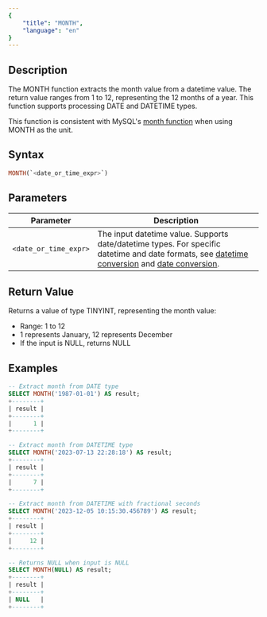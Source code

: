 ```yaml
---
{
    "title": "MONTH",
    "language": "en"
}
---
```


## Description

The MONTH function extracts the month value from a datetime value. The return value ranges from 1 to 12, representing the 12 months of a year. This function supports processing DATE and DATETIME types.

This function is consistent with MySQL's [month function](https://dev.mysql.com/doc/refman/8.4/en/date-and-time-functions.html#function_month) when using MONTH as the unit.

## Syntax

```sql
MONTH(`<date_or_time_expr>`)
```

## Parameters

| Parameter | Description |
| --------- | ----------- |
| `<date_or_time_expr>` | The input datetime value. Supports date/datetime types. For specific datetime and date formats, see [datetime conversion](../../../../../docs/sql-manual/basic-element/sql-data-types/conversion/datetime-conversion) and [date conversion](../../../../../docs/sql-manual/basic-element/sql-data-types/conversion/date-conversion). |

## Return Value

Returns a value of type TINYINT, representing the month value:
- Range: 1 to 12
- 1 represents January, 12 represents December
- If the input is NULL, returns NULL

## Examples

```sql
-- Extract month from DATE type
SELECT MONTH('1987-01-01') AS result;
+--------+
| result |
+--------+
|      1 |
+--------+

-- Extract month from DATETIME type
SELECT MONTH('2023-07-13 22:28:18') AS result;
+--------+
| result |
+--------+
|      7 |
+--------+

-- Extract month from DATETIME with fractional seconds
SELECT MONTH('2023-12-05 10:15:30.456789') AS result;
+--------+
| result |
+--------+
|     12 |
+--------+

-- Returns NULL when input is NULL
SELECT MONTH(NULL) AS result;
+--------+
| result |
+--------+
| NULL   |
+--------+
```
